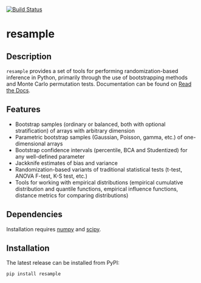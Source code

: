 [![Build Status](https://dev.azure.com/dsaxton/dsaxton/_apis/build/status/dsaxton.resample?branchName=master)](https://dev.azure.com/dsaxton/dsaxton/_build/latest?definitionId=1&branchName=master)

# resample

Description
--------

`resample` provides a set of tools for performing randomization-based inference in Python, primarily through the use of bootstrapping methods and Monte Carlo permutation tests.  Documentation can be found on [Read the Docs](https://resample.readthedocs.io/en/latest/).

Features
--------

* Bootstrap samples (ordinary or balanced, both with optional stratification) of arrays with arbitrary dimension
* Parametric bootstrap samples (Gaussian, Poisson, gamma, etc.) of one-dimensional arrays
* Bootstrap confidence intervals (percentile, BCA and Studentized) for any well-defined parameter
* Jackknife estimates of bias and variance
* Randomization-based variants of traditional statistical tests (t-test, ANOVA F-test, K-S test, etc.)
* Tools for working with empirical distributions (empirical cumulative distribution and quantile functions, empirical influence functions, distance metrics for comparing distributions)

Dependencies
------------

Installation requires [numpy](http://www.numpy.org/) and [scipy](https://www.scipy.org/).

Installation
------------

The latest release can be installed from PyPI:

    pip install resample
